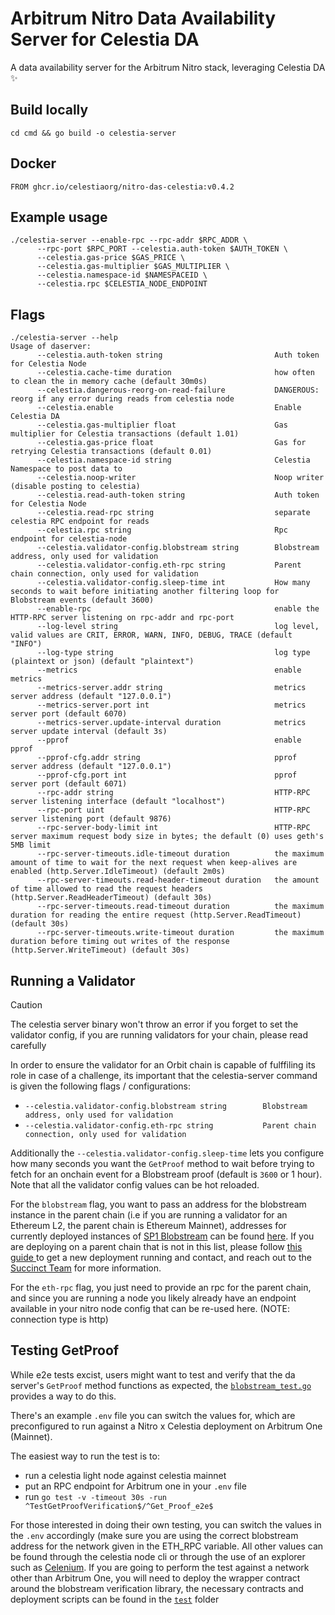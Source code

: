 # Arbitrum Nitro Data Availability Server for Celestia DA

A data availability server for the Arbitrum Nitro stack, leveraging Celestia DA ✨

## Build locally

`cd cmd && go build -o celestia-server`

## Docker

`FROM ghcr.io/celestiaorg/nitro-das-celestia:v0.4.2`


## Example usage

```
./celestia-server --enable-rpc --rpc-addr $RPC_ADDR \
      --rpc-port $RPC_PORT --celestia.auth-token $AUTH_TOKEN \
      --celestia.gas-price $GAS_PRICE \
      --celestia.gas-multiplier $GAS_MULTIPLIER \
      --celestia.namespace-id $NAMESPACEID \
      --celestia.rpc $CELESTIA_NODE_ENDPOINT 
```

## Flags

```
./celestia-server --help
Usage of daserver:
      --celestia.auth-token string                         Auth token for Celestia Node
      --celestia.cache-time duration                       how often to clean the in memory cache (default 30m0s)
      --celestia.dangerous-reorg-on-read-failure           DANGEROUS: reorg if any error during reads from celestia node
      --celestia.enable                                    Enable Celestia DA
      --celestia.gas-multiplier float                      Gas multiplier for Celestia transactions (default 1.01)
      --celestia.gas-price float                           Gas for retrying Celestia transactions (default 0.01)
      --celestia.namespace-id string                       Celestia Namespace to post data to
      --celestia.noop-writer                               Noop writer (disable posting to celestia)
      --celestia.read-auth-token string                    Auth token for Celestia Node
      --celestia.read-rpc string                           separate celestia RPC endpoint for reads
      --celestia.rpc string                                Rpc endpoint for celestia-node
      --celestia.validator-config.blobstream string        Blobstream address, only used for validation
      --celestia.validator-config.eth-rpc string           Parent chain connection, only used for validation
      --celestia.validator-config.sleep-time int           How many seconds to wait before initiating another filtering loop for Blobstream events (default 3600)
      --enable-rpc                                         enable the HTTP-RPC server listening on rpc-addr and rpc-port
      --log-level string                                   log level, valid values are CRIT, ERROR, WARN, INFO, DEBUG, TRACE (default "INFO")
      --log-type string                                    log type (plaintext or json) (default "plaintext")
      --metrics                                            enable metrics
      --metrics-server.addr string                         metrics server address (default "127.0.0.1")
      --metrics-server.port int                            metrics server port (default 6070)
      --metrics-server.update-interval duration            metrics server update interval (default 3s)
      --pprof                                              enable pprof
      --pprof-cfg.addr string                              pprof server address (default "127.0.0.1")
      --pprof-cfg.port int                                 pprof server port (default 6071)
      --rpc-addr string                                    HTTP-RPC server listening interface (default "localhost")
      --rpc-port uint                                      HTTP-RPC server listening port (default 9876)
      --rpc-server-body-limit int                          HTTP-RPC server maximum request body size in bytes; the default (0) uses geth's 5MB limit
      --rpc-server-timeouts.idle-timeout duration          the maximum amount of time to wait for the next request when keep-alives are enabled (http.Server.IdleTimeout) (default 2m0s)
      --rpc-server-timeouts.read-header-timeout duration   the amount of time allowed to read the request headers (http.Server.ReadHeaderTimeout) (default 30s)
      --rpc-server-timeouts.read-timeout duration          the maximum duration for reading the entire request (http.Server.ReadTimeout) (default 30s)
      --rpc-server-timeouts.write-timeout duration         the maximum duration before timing out writes of the response (http.Server.WriteTimeout) (default 30s)
```

## Running a Validator
>[!CAUTION]
> The celestia server binary won't throw an error if you forget to set the validator config, if you are running validators for your chain, please read carefully

In order to ensure the validator for an Orbit chain is capable of fulffiling its role in case of a challenge, its important that the celestia-server command is given the following flags / configurations:
- `--celestia.validator-config.blobstream string        Blobstream address, only used for validation`
- `--celestia.validator-config.eth-rpc string           Parent chain connection, only used for validation`

Additionally the `--celestia.validator-config.sleep-time` lets you configure how many seconds you want the `GetProof` method to wait before trying to fetch for an onchain event for a Blobstream proof (default is `3600` or 1 hour). Note that all the validator config values can be hot reloaded.

For the `blobstream` flag, you want to pass an address for the blobstream instance in the parent chain (i.e if you are running a validator for an Ethereum L2, the parent chain is Ethereum Mainnet), addresses for currently deployed instances of [SP1 Blobstream](https://docs.celestia.org/how-to-guides/blobstream#what-is-sp1-blobstream) can be found [here](https://docs.celestia.org/how-to-guides/blobstream#deployed-contracts). If you are deploying on a parent chain that is not in this list, please follow [this guide ](https://docs.celestia.org/how-to-guides/sp1-blobstream-deploy) to get a new deployment running and contact, and reach out to the [Succinct Team](https://linktr.ee/succinctlabs) for more information.

For the `eth-rpc` flag, you just need to provide an rpc for the parent chain, and since you are running a node you likely already have an endpoint available in your nitro node config that can be re-used here. (NOTE: connection type is http)

## Testing GetProof

While e2e tests excist, users might want to test and verify that the da server's `GetProof` method functions as expected, the [`blobstream_test.go`](https://github.com/celestiaorg/nitro-das-celestia/blob/main/das/blobstream_test.go) provides a way to do this.

There's an example `.env` file you can switch the values for, which are preconfigured to run against a Nitro x Celestia deployment on Arbitrum One (Mainnet).

The easiest way to run the test is to:

- run a celestia light node against celestia mainnet
- put an RPC endpoint for Arbitrum one in your `.env` file
- run `go test -v -timeout 30s -run ^TestGetProofVerification$/^Get_Proof_e2e$`

For those interested in doing their own testing, you can switch the values in the `.env` accordingly (make sure you are using the correct blobstream address for the network given in the ETH_RPC variable. All other values can be found through the celestia node cli or through the use of an explorer such as [Celenium](https://celenium.io/). If you are going to perform the test against a network other than Arbitrum One, you will need to deploy the wrapper contract around the blobstream verification library, the necessary contracts and deployment scripts can be found in the [`test`](https://github.com/celestiaorg/nitro-das-celestia/tree/main/test) folder

